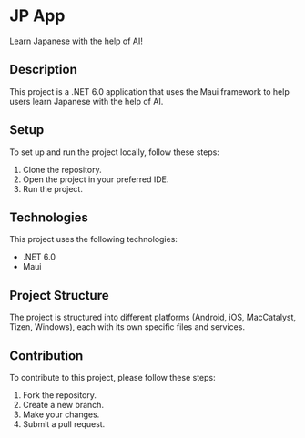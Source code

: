 # JP App
Learn Japanese with the help of AI!

## Description
This project is a .NET 6.0 application that uses the Maui framework to help users learn Japanese with the help of AI.

## Setup
To set up and run the project locally, follow these steps:
1. Clone the repository.
2. Open the project in your preferred IDE.
3. Run the project.

## Technologies
This project uses the following technologies:
- .NET 6.0
- Maui

## Project Structure
The project is structured into different platforms (Android, iOS, MacCatalyst, Tizen, Windows), each with its own specific files and services.

## Contribution
To contribute to this project, please follow these steps:
1. Fork the repository.
2. Create a new branch.
3. Make your changes.
4. Submit a pull request.
